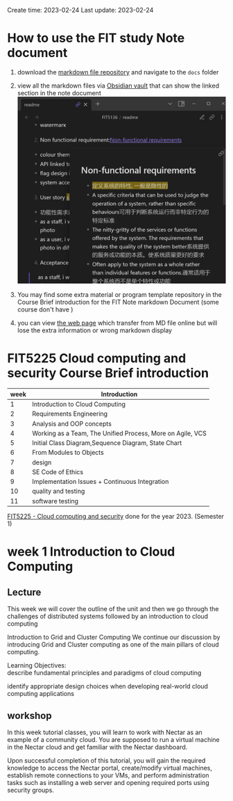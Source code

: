 Create time: 2023-02-24  Last update: 2023-02-24

# How to use the FIT study Note document
1. download the [markdown file repository](https://github.com/GreenH47/mynote) and  navigate to the `docs` folder
2. view all the markdown files via [Obsidian vault](https://help.obsidian.md/How+to/Working+with+multiple+vaults) that can show the linked section in the note document  ![](../img/5032-20221103.png)  
3. You may find some extra material or program template  repository in the Course Brief introduction for the FIT Note markdown Document (some course don't have )

4. you can view [the web page](https://greenh47.github.io/mynote/) which transfer from MD file online but will lose the extra information or wrong    markdown display

  
# FIT5225 Cloud computing and security Course Brief introduction

| week | Introduction                               |
| ---- | ------------------------------------------ |
| 1    |  Introduction to Cloud Computing  |
| 2    | Requirements Engineering  |
| 3    |  Analysis and OOP concepts |
| 4    | Working as a Team, The Unified Process, More on Agile, VCS                           |
| 5    | Initial Class Diagram,Sequence Diagram, State Chart|
| 6    | From Modules to Objects                                 |
| 7    | design |
| 8    |   SE Code of Ethics    |
| 9    |  Implementation Issues + Continuous Integration    |
| 10   | quality and testing |
| 11   | software testing           |



[FIT5225 - Cloud computing and security](https://handbook.monash.edu/2023/units/FIT5225?year=2023) done for the year 2023. (Semester 1)  

# week 1 Introduction to Cloud Computing
## Lecture
This week we will cover the outline of the unit and then we go through the challenges of distributed systems followed by an introduction to cloud computing  

Introduction to Grid and Cluster Computing
We continue our discussion by introducing Grid and Cluster computing as one of the main pillars of cloud computing.   

Learning Objectives:  
describe fundamental principles and paradigms of cloud computing  

identify appropriate design choices when developing real-world cloud computing applications
## workshop
In this week tutorial classes, you will learn to work with Nectar as an example of a community cloud. You are supposed to run a virtual machine in the Nectar cloud and get familiar with the Nectar dashboard.

Upon successful completion of this tutorial, you will gain the required knowledge to access the Nectar portal, create/modify virtual machines, establish remote connections to your VMs, and perform administration tasks such as installing a web server and opening required ports using security groups.